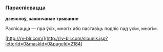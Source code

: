 ### Параспісвацца
**дзеяслоў, закончанае трыванне**

Распісацца — пра ўсіх, многіх або паставіць подпіс пад усім, многім.

<a rel="author">[http://rv-blr.com/](http://rv-blr.com/slounik.jsp?letterId=0&maskId=0&pageId=2184)</a>
